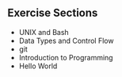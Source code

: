 ## Exercise Sections
* UNIX and Bash
* Data Types and Control Flow
* git
* Introduction to Programming
* Hello World
